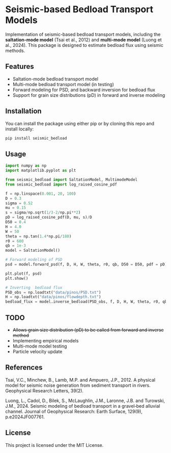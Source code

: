 # Seismic-based Bedload Transport Models

Implementation of seismic-based bedload transport models, including the **saltation-mode model** (Tsai et al., 2012) and **multi-mode model** (Luong et al., 2024). This package is designed to estimate bedload flux using seismic methods.

## Features

- Saltation-mode bedload transport model
- Multi-mode bedload transport model (in testing)
- Forward modeling for PSD, and backward inversion for bedload flux
- Support for grain size distributions (pD) in forward and inverse modeling

## Installation

You can install the package using either pip or by cloning this repo and install locally:

```bash
pip install seismic_bedload
```

## Usage

```python
import numpy as np
import matplotlib.pyplot as plt

from seismic_bedload import SaltationModel, MultimodeModel
from seismic_bedload import log_raised_cosine_pdf

f = np.linspace(0.001, 20, 100)
D = 0.3  
sigma = 0.52
mu = 0.15
s = sigma/np.sqrt(1/3-2/np.pi**2)
pD = log_raised_cosine_pdf(D, mu, s)/D
D50 = 0.4
H = 4.0     
W = 50
theta = np.tan(1.4*np.pi/180)
r0 = 600
qb = 1e-3
model = SaltationModel()

# Forward modeling of PSD
psd = model.forward_psd(f, D, H, W, theta, r0, qb, D50 = D50, pdf = pD)

plt.plot(f, psd)
plt.show()

# Inverting  bedload flux
PSD_obs = np.loadtxt("data/pinos/PSD.txt")
H = np.loadtxt("data/pinos/flowdepth.txt")
bedload_flux = model.inverse_bedload(PSD_obs, f, D, H, W, theta, r0, qb, D50=D50, tau_c50=tau_c50, pdf = pD)
```

## TODO

- ~~Allows grain size distribution (pD) to be called from forward and inverse method~~
- Implementing empirical models
- Multi-mode model testing
- Particle velocity update

## References

Tsai, V.C., Minchew, B., Lamb, M.P. and Ampuero, J.P., 2012. A physical model for seismic noise generation from sediment transport in rivers. Geophysical Research Letters, 39(2).

Luong, L., Cadol, D., Bilek, S., McLaughlin, J.M., Laronne, J.B. and Turowski, J.M., 2024. Seismic modeling of bedload transport in a gravel‐bed alluvial channel. Journal of Geophysical Research: Earth Surface, 129(9), p.e2024JF007761.

## License

This project is licensed under the MIT License.